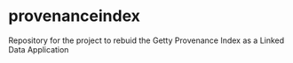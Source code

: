 # provenanceindex
Repository for the project to rebuid the Getty Provenance Index as a Linked Data Application
